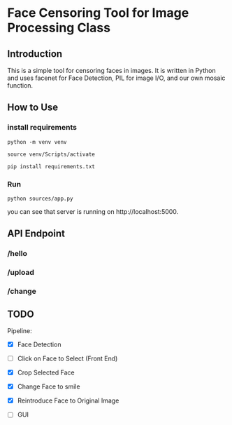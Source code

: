 # Face Censoring Tool for Image Processing Class

## Introduction

This is a simple tool for censoring faces in images. It is written in Python and uses facenet for Face Detection, PIL for image I/O, and our own mosaic function.


## How to Use

### install requirements
```shell
python -m venv venv

source venv/Scripts/activate

pip install requirements.txt
```

### Run
```shell
python sources/app.py
```
you can see that server is running on http://localhost:5000.

## API Endpoint
### /hello
### /upload
### /change


## TODO

Pipeline:
- [x] Face Detection
- [ ] Click on Face to Select (Front End)
- [x] Crop Selected Face
- [x] Change Face to smile
- [x] Reintroduce Face to Original Image

- [ ] GUI
